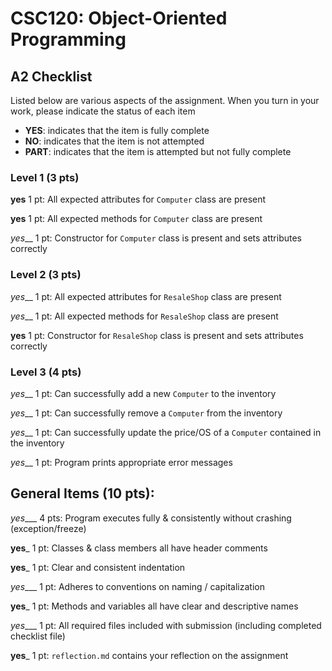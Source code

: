 # CSC120: Object-Oriented Programming
## A2 Checklist

Listed below are various aspects of the assignment.  When you turn in your work, please indicate the status of each item

- **YES**: indicates that the item is fully complete
- **NO**: indicates that the item is not attempted
- **PART**: indicates that the item is attempted but not fully complete

### Level 1 (3 pts)

__yes__ 1 pt: All expected attributes for `Computer` class are present

__yes__ 1 pt: All expected methods for `Computer` class are present

_yes___ 1 pt: Constructor for `Computer` class is present and sets attributes correctly

### Level 2 (3 pts)

_yes___ 1 pt: All expected attributes for `ResaleShop` class are present

_yes___ 1 pt: All expected methods for `ResaleShop` class are present

__yes__ 1 pt: Constructor for `ResaleShop` class is present and sets attributes correctly

### Level 3 (4 pts)

_yes___ 1 pt: Can successfully add a new `Computer` to the inventory

_yes___ 1 pt: Can successfully remove a `Computer` from the inventory

_yes___ 1 pt: Can successfully update the price/OS of a `Computer` contained in the inventory

_yes___ 1 pt: Program prints appropriate error messages

## General Items (10 pts):

_yes____ 4 pts: Program executes fully & consistently without crashing (exception/freeze)

__yes___ 1 pt: Classes & class members all have header comments

__yes___ 1 pt: Clear and consistent indentation

_yes____ 1 pt: Adheres to conventions on naming / capitalization

__yes___ 1 pt: Methods and variables all have clear and descriptive names

_yes____ 1 pt: All required files included with submission (including completed checklist file)

__yes___ 1 pt: `reflection.md` contains your reflection on the assignment
